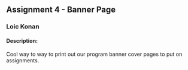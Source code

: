 ## Assignment 4 - Banner Page
### Loic Konan
#### Description:
Cool way to way to print out our program banner cover pages to put on assignments. 